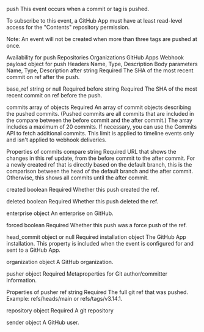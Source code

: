 push
This event occurs when a commit or tag is pushed.

To subscribe to this event, a GitHub App must have at least read-level access for the "Contents" repository permission.

Note: An event will not be created when more than three tags are pushed at once.

Availability for push
Repositories
Organizations
GitHub Apps
Webhook payload object for push
Headers
Name, Type, Description
Body parameters
Name, Type, Description
after string Required
The SHA of the most recent commit on ref after the push.

base_ref string or null Required
before string Required
The SHA of the most recent commit on ref before the push.

commits array of objects Required
An array of commit objects describing the pushed commits. (Pushed commits are all commits that are included in the compare between the before commit and the after commit.) The array includes a maximum of 20 commits. If necessary, you can use the Commits API to fetch additional commits. This limit is applied to timeline events only and isn't applied to webhook deliveries.

Properties of commits
compare string Required
URL that shows the changes in this ref update, from the before commit to the after commit. For a newly created ref that is directly based on the default branch, this is the comparison between the head of the default branch and the after commit. Otherwise, this shows all commits until the after commit.

created boolean Required
Whether this push created the ref.

deleted boolean Required
Whether this push deleted the ref.

enterprise object
An enterprise on GitHub.

forced boolean Required
Whether this push was a force push of the ref.

head_commit object or null Required
installation object
The GitHub App installation. This property is included when the event is configured for and sent to a GitHub App.

organization object
A GitHub organization.

pusher object Required
Metaproperties for Git author/committer information.

Properties of pusher
ref string Required
The full git ref that was pushed. Example: refs/heads/main or refs/tags/v3.14.1.

repository object Required
A git repository

sender object
A GitHub user.
